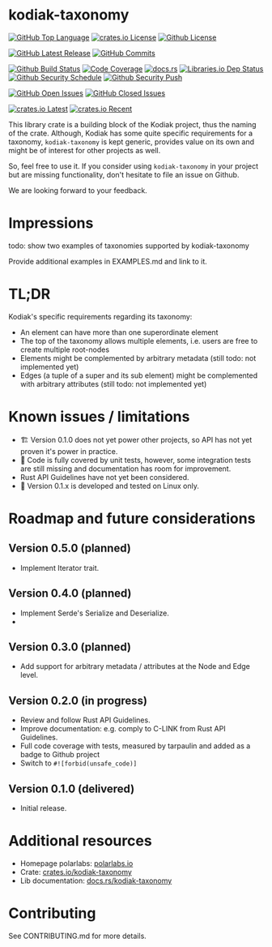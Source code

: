 # kodiak-taxonomy

[![GitHub Top Language]][lang]
[![crates.io License]][license-mit]
[![Github License]][license-apache]


[![GitHub Latest Release]][github-releases]
[![GitHub Commits]][github-commits]


[![Github Build Status]][github-actions-cargo-test]
[![Code Coverage]][codecov]
[![docs.rs]][docs]
[![Libraries.io Dep Status]][libraries]
[![Github Security Schedule]][github-actions-cargo-audit-on-schedule]
[![Github Security Push]][github-actions-cargo-audit-on-push]


[![GitHub Open Issues]][github-issues]
[![GitHub Closed Issues]][github-issues]


[![crates.io Latest]][crates]
[![crates.io Recent]][crates]

[Code Coverage]: https://img.shields.io/codecov/c/github/polarlabs/kodiak-taxonomy?logo=codecov&logoColor=ffffff&style=flat-square 
[codecov]: https://codecov.io/github/polarlabs/kodiak-taxonomy

[crates.io Recent]: https://img.shields.io/crates/dr/kodiak-taxonomy?logo=docs.rs&color=67001f&style=flat-square
[crates.io Latest]: https://img.shields.io/crates/v/kodiak-taxonomy?label=latest&logo=docs.rs&style=flat-square
[crates]: https://crates.io/crates/kodiak-taxonomy

[crates.io License]: https://img.shields.io/crates/l/kodiak-taxonomy?color=007ec6&style=flat-square
[GitHub License]: https://img.shields.io/github/license/polarlabs/kodiak-taxonomy?color=007ec6&style=flat-square
[license-mit]: https://choosealicense.com/licenses/mit/
[license-apache]: https://choosealicense.com/licenses/apache-2.0/

[docs.rs]: https://img.shields.io/docsrs/kodiak-taxonomy?logo=docs.rs&style=flat-square
[docs]: https://docs.rs/kodiak-taxonomy

[Github Build Status]: https://img.shields.io/github/workflow/status/polarlabs/kodiak-taxonomy/workflow-cargo-test?logo=github&label=tests&style=flat-square
[github-actions-cargo-test]: https://github.com/polarlabs/kodiak-taxonomy/actions/workflows/cargo-test.yml

[Github Security Schedule]: https://img.shields.io/github/workflow/status/polarlabs/kodiak-taxonomy/workflow-cargo-audit-on-schedule?logo=clockify&logoColor=ffffff&label=security%20audit&style=flat-square
[github-actions-cargo-audit-on-schedule]: https://github.com/polarlabs/kodiak-taxonomy/actions/workflows/cargo-audit-on-schedule.yml

[Github Security Push]: https://img.shields.io/github/workflow/status/polarlabs/kodiak-taxonomy/workflow-cargo-audit-on-push?logo=github&label=security%20audit&style=flat-square
[github-actions-cargo-audit-on-push]: https://github.com/polarlabs/kodiak-taxonomy/actions/workflows/cargo-audit-on-push.yml

[GitHub Top Language]: https://img.shields.io/github/languages/top/polarlabs/kodiak-taxonomy?color=dea584&logo=rust&style=flat-square
[lang]: https://www.rust-lang.org/

[GitHub Latest Release]: https://img.shields.io/github/v/release/polarlabs/kodiak-taxonomy?include_prereleases&sort=semver&logo=github&label=latest&style=flat-square
[github-releases]: https://github.com/polarlabs/kodiak-taxonomy/releases

[GitHub Commits]: https://img.shields.io/github/commits-since/polarlabs/kodiak-taxonomy/latest?include_prereleases&sort=semver&logo=github&style=flat-square
[github-commits]: https://github.com/polarlabs/kodiak-taxonomy/commits

[GitHub Open Issues]: https://img.shields.io/github/issues-raw/polarlabs/kodiak-taxonomy?logo=github&style=flat-square
[GitHub Closed Issues]: https://img.shields.io/github/issues-closed-raw/polarlabs/kodiak-taxonomy?logo=github&style=flat-square
[github-issues]: https://github.com/polarlabs/kodiak-taxonomy/issues

[Libraries.io Dep Status]: https://img.shields.io/librariesio/github/polarlabs/kodiak-taxonomy?logo=libraries.io&logoColor=ffffff&style=flat-square
[libraries]: https://libraries.io/cargo/kodiak-taxonomy

This library crate is a building block of the Kodiak project, thus the naming of the crate.
Although, Kodiak has some quite specific requirements for a taxonomy, `kodiak-taxonomy` is kept generic,
provides value on its own and might be of interest for other projects as well.

So, feel free to use it. If you consider using `kodiak-taxonomy` in your project but are missing functionality,
don't hesitate to file an issue on Github.

We are looking forward to your feedback.

# Impressions

todo: show two examples of taxonomies supported by kodiak-taxonomy

Provide additional examples in EXAMPLES.md and link to it.

# TL;DR

Kodiak's specific requirements regarding its taxonomy:
- An element can have more than one superordinate element
- The top of the taxonomy allows multiple elements, i.e. users are free to create multiple root-nodes
- Elements might be complemented by arbitrary metadata (still todo: not implemented yet)
- Edges (a tuple of a super and its sub element) might be complemented with arbitrary attributes (still todo: not implemented yet)

# Known issues / limitations
- 🏗️ Version 0.1.0 does not yet power other projects, so API has not yet proven it's power in practice.
- 🚧 Code is fully covered by unit tests, however, some integration tests are still missing and documentation has room for improvement.
- Rust API Guidelines have not yet been considered.
- 🐧 Version 0.1.x is developed and tested on Linux only.

# Roadmap and future considerations

## Version 0.5.0 (planned)
- Implement Iterator trait.

## Version 0.4.0 (planned)
- Implement Serde's Serialize and Deserialize.
- 
## Version 0.3.0 (planned)
- Add support for arbitrary metadata / attributes at the Node and Edge level.

## Version 0.2.0 (in progress)
- Review and follow Rust API Guidelines.
- Improve documentation: e.g. comply to C-LINK from Rust API Guidelines.
- Full code coverage with tests, measured by tarpaulin and added as a badge to Github project 
- Switch to `#![forbid(unsafe_code)]`

## Version 0.1.0 (delivered)
- Initial release.

# Additional resources

- Homepage polarlabs: [polarlabs.io](https://www.polarlabs.io)
- Crate: [crates.io/kodiak-taxonomy](https://crates.io/crates/kodiak-taxonomy)
- Lib documentation: [docs.rs/kodiak-taxonomy](https://docs.rs/kodiak-taxonomy/)

# Contributing

See CONTRIBUTING.md for more details.
